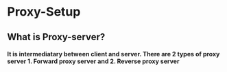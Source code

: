 # Proxy-Setup
## What is Proxy-server?
#### It is intermediatary between client and server. There are 2 types of proxy server 1. Forward proxy server and 2. Reverse proxy server
